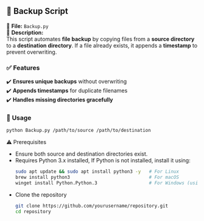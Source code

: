 ## **:floppy_disk: Backup Script**
📂 **File:** `Backup.py`  
📝 **Description:**  
This script automates **file backup** by copying files from a **source directory** to a **destination directory**. If a file already exists, it appends a **timestamp** to prevent overwriting.

### ✅ **Features**
✔️ **Ensures unique backups** without overwriting  
✔️ **Appends timestamps** for duplicate filenames  
✔️ **Handles missing directories gracefully**  

### 📌 **Usage**
```sh
python Backup.py /path/to/source /path/to/destination
```
⚠️ Prerequisites
- Ensure both source and destination directories exist.
- Requires Python 3.x installed, If Python is not installed, install it using:
  ```sh
  sudo apt update && sudo apt install python3 -y   # For Linux
  brew install python3                             # For macOS
  winget install Python.Python.3                   # For Windows (using Winget)
  ```
 - Clone the repository
    ```sh
    git clone https://github.com/yourusername/repository.git
    cd repository
    ```
